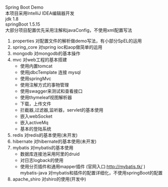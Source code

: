 Spring Boot Demo <br/>
本项目采用IntelliJ IDEA编辑器开发 <br/>
jdk        1.8 <br/>
springBoot 1.5.15 <br/>
大部分项目配置优先采用注解和javaConfig，不使用xml配置写法 <br/>

1. properties  对配置文件的解析做demo写法，有小部分SpEL的运用 <br/>
2. spring_core 对spring ioc和aop做简单的运用 <br/>
3. mongodb     对mongodb的基本操作 <br/>
4. mvc         对web工程的基本搭建 <br/>
   +  使用内置tomcat 
   +  使用jdbcTemplate 连接 mysql 
   +  使用springMvc 
   +  使用注解方式的事物管理 
   +  使用swagger来测试和查看接口 
   +  使用thymeleaf视图解析器
   +  下载，上传文件
   +  拦截器,过滤器,监听器，servlet的基本使用
   +  嵌入webSocket 
   +  嵌入activeMq 
   +  基本的登陆系统
5. redis       对redis的基本使用(未开发) <br/>
6. hibernate   对hibernate的基本使用(未开发) <br/>
7. mybatis     对mybatis的基本使用 <br/>
   +  数据库连接池采用阿里的druid
   +  对日志logback的使用
   +  使用分页插件和通用mapper插件 (官网入口:http://mybatis.tk/ ) <br/>
   mybatis-java  对mybatis和插件的配置详细化，不使用springBoot的配置
8. apache_shiro 对shiro的使用(开发中) <br/>
